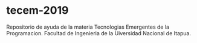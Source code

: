 # tecem-2019
Repositorio de ayuda de la materia Tecnologias Emergentes de la Programacion. Facultad de Ingenieria de la Uiversidad Nacional de Itapua.
